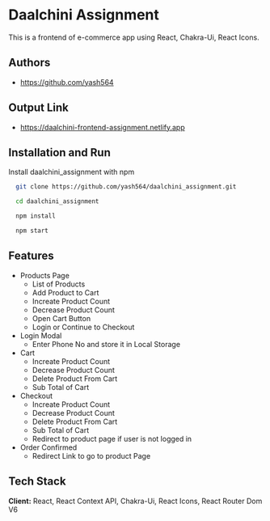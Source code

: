 # Daalchini Assignment

This is a frontend of e-commerce app using React, Chakra-Ui, React Icons.

## Authors

- https://github.com/yash564

## Output Link

- https://daalchini-frontend-assignment.netlify.app

## Installation and Run

Install daalchini_assignment with npm

```bash
  git clone https://github.com/yash564/daalchini_assignment.git

  cd daalchini_assignment

  npm install

  npm start
```

## Features

- Products Page
  - List of Products
  - Add Product to Cart
  - Increate Product Count
  - Decrease Product Count
  - Open Cart Button
  - Login or Continue to Checkout
- Login Modal
  - Enter Phone No and store it in Local Storage
- Cart
  - Increate Product Count
  - Decrease Product Count
  - Delete Product From Cart
  - Sub Total of Cart
- Checkout
  - Increate Product Count
  - Decrease Product Count
  - Delete Product From Cart
  - Sub Total of Cart
  - Redirect to product page if user is not logged in
- Order Confirmed
  - Redirect Link to go to product Page

## Tech Stack

**Client:** React, React Context API, Chakra-Ui, React Icons, React Router Dom V6